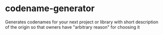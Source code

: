 # codename-generator
Generates codenames for your next project or library with short description of the origin so that owners have "arbitrary reason" for choosing it
